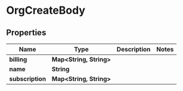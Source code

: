 

# OrgCreateBody

## Properties

Name | Type | Description | Notes
------------ | ------------- | ------------- | -------------
**billing** | **Map&lt;String, String&gt;** |  | 
**name** | **String** |  | 
**subscription** | **Map&lt;String, String&gt;** |  | 



